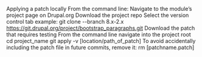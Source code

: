 Applying a patch locally
From the command line:
Navigate to the module’s project page on Drupal.org
Download the project repo
Select the version control tab
example:  git clone --branch 8.x-2.x https://git.drupal.org/project/bootstrap_paragraphs.git
Download the patch that requires testing
From the command line navigate into the project root
cd project_name
git apply -v [location/path_of_patch]
To avoid accidentally including the patch file in future commits, remove it:
rm  [patchname.patch]
